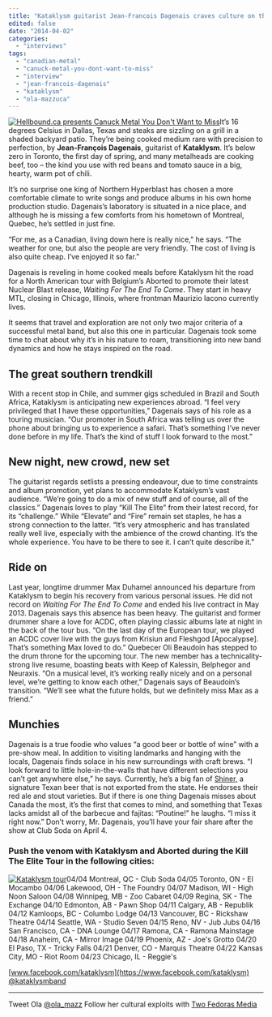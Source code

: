 ```yaml
---
title: "Kataklysm guitarist Jean-Francois Dagenais craves culture on the road"
edited: false
date: "2014-04-02"
categories:
  - "interviews"
tags:
  - "canadian-metal"
  - "canuck-metal-you-dont-want-to-miss"
  - "interview"
  - "jean-francois-dagenais"
  - "kataklysm"
  - "ola-mazzuca"
---
```


[![Hellbound.ca presents Canuck Metal You Don't Want to Miss](https://hellbound.ca/wp-content/uploads/2014/02/canuck-metal-300x111.jpg)](https://hellbound.ca/wp-content/uploads/2014/02/canuck-metal.jpg)It’s 16 degrees Celsius in Dallas, Texas and steaks are sizzling on a grill in a shaded backyard patio. They’re being cooked medium rare with precision to perfection, by **Jean-François Dagenais**, guitarist of **Kataklysm**. It’s below zero in Toronto, the first day of spring, and many metalheads are cooking beef, too – the kind you use with red beans and tomato sauce in a big, hearty, warm pot of chili.

It’s no surprise one king of Northern Hyperblast has chosen a more comfortable climate to write songs and produce albums in his own home production studio. Dagenais’s laboratory is situated in a nice place, and although he is missing a few comforts from his hometown of Montreal, Quebec, he’s settled in just fine.

“For me, as a Canadian, living down here is really nice,” he says. “The weather for one, but also the people are very friendly. The cost of living is also quite cheap. I’ve enjoyed it so far.”

Dagenais is reveling in home cooked meals before Kataklysm hit the road for a North American tour with Belgium’s Aborted to promote their latest Nuclear Blast release, _Waiting For The End To Come_. They start in heavy MTL, closing in Chicago, Illinois, where frontman Maurizio Iacono currently lives.

It seems that travel and exploration are not only two major criteria of a successful metal band, but also this one in particular. Dagenais took some time to chat about why it’s in his nature to roam, transitioning into new band dynamics and how he stays inspired on the road.

## The great southern trendkill

With a recent stop in Chile, and summer gigs scheduled in Brazil and South Africa, Kataklysm is anticipating new experiences abroad. “I feel very privileged that I have these opportunities,” Dagenais says of his role as a touring musician. “Our promoter in South Africa was telling us over the phone about bringing us to experience a safari. That’s something I’ve never done before in my life. That’s the kind of stuff I look forward to the most.”

## New night, new crowd, new set

The guitarist regards setlists a pressing endeavour, due to time constraints and album promotion, yet plans to accommodate Kataklysm’s vast audience. “We’re going to do a mix of new stuff and of course, all of the classics.” Dagenais loves to play “Kill The Elite” from their latest record, for its “challenge.” While “Elevate” and “Fire” remain set staples, he has a strong connection to the latter. “It’s very atmospheric and has translated really well live, especially with the ambience of the crowd chanting. It’s the whole experience. You have to be there to see it. I can’t quite describe it.”

## Ride on

Last year, longtime drummer Max Duhamel announced his departure from Kataklysm to begin his recovery from various personal issues. He did not record on _Waiting For The End To Come_ and ended his live contract in May 2013. Dagenais says this absence has been heavy. The guitarist and former drummer share a love for ACDC, often playing classic albums late at night in the back of the tour bus. “On the last day of the European tour, we played an ACDC cover live with the guys from Krisiun and Fleshgod \[Apocalypse\]. That’s something Max loved to do.” Quebecer Oli Beaudoin has stepped to the drum throne for the upcoming tour. The new member has a technicality-strong live resume, boasting beats with Keep of Kalessin, Belphegor and Neuraxis. “On a musical level, it’s working really nicely and on a personal level, we’re getting to know each other,” Dagenais says of Beaudoin’s transition. “We’ll see what the future holds, but we definitely miss Max as a friend.”

## Munchies

Dagenais is a true foodie who values “a good beer or bottle of wine” with a pre-show meal. In addition to visiting landmarks and hanging with the locals, Dagenais finds solace in his new surroundings with craft brews. “I look forward to little hole-in-the-walls that have different selections you can’t get anywhere else,” he says. Currently, he’s a big fan of [Shiner,](http://www.shiner.com/) a signature Texan beer that is not exported from the state. He endorses their red ale and stout varieties. But if there is one thing Dagenais misses about Canada the most, it’s the first that comes to mind, and something that Texas lacks amidst all of the barbecue and fajitas: “Poutine!” he laughs. “I miss it right now.” Don’t worry, Mr. Dagenais, you’ll have your fair share after the show at Club Soda on April 4.

### Push the venom with Kataklysm and Aborted during the Kill The Elite Tour in the following cities:

[![Kataklysm tour](https://hellbound.ca/wp-content/uploads/2014/04/image003.jpg)](https://hellbound.ca/wp-content/uploads/2014/04/image003.jpg)04/04 Montreal, QC - Club Soda 04/05 Toronto, ON - El Mocambo 04/06 Lakewood, OH - The Foundry 04/07 Madison, WI - High Noon Saloon 04/08 Winnipeg, MB - Zoo Cabaret 04/09 Regina, SK - The Exchange 04/10 Edmonton, AB - Pawn Shop 04/11 Calgary, AB - Republik 04/12 Kamloops, BC - Columbo Lodge 04/13 Vancouver, BC - Rickshaw Theatre 04/14 Seattle, WA - Studio Seven 04/15 Reno, NV - Jub Jubs 04/16 San Francisco, CA - DNA Lounge 04/17 Ramona, CA - Ramona Mainstage 04/18 Anaheim, CA - Mirror Image 04/19 Phoenix, AZ - Joe's Grotto 04/20 El Paso, TX - Tricky Falls 04/21 Denver, CO - Marquis Theatre 04/22 Kansas City, MO - Riot Room 04/23 Chicago, IL - Reggie's

[www.facebook.com/kataklysm](https://www.facebook.com/kataklysm) [@kataklysmband](https://twitter.com/kataklysmband)

* * *

Tweet Ola [@ola\_mazz](https://twitter.com/ola_mazz) Follow her cultural exploits with [Two Fedoras Media](http://two-fedorasmedia.tumblr.com/)
